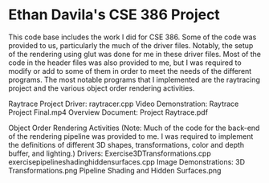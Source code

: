 # Ethan Davila's CSE 386 Project
This code base includes the work I did for CSE 386. Some of the code was provided to us, particularly the much of the driver files. Notably, the setup of the rendering using glut was done for me in these driver files. Most of the code in the header files was also provided to me, but I was required to modify or add to some of them in order to meet the needs of the different programs. The most notable programs that I implemented are the raytracing project and the various object order rendering activities.

Raytrace Project
Driver: raytracer.cpp
Video Demonstration: Raytrace Project Final.mp4
Overview Document: Project Raytrace.pdf

Object Order Rendering Activities (Note: Much of the code for the back-end of the rendering pipeline was provided to me. I was required to implement the definitions of different 3D shapes, transformations, color and depth buffer, and lighting.)
Drivers:
  Exercise3DTransformations.cpp
  exercisepipelineshadinghiddensurfaces.cpp
Image Demonstrations:
  3D Transformations.png
  Pipeline Shading and Hidden Surfaces.png
